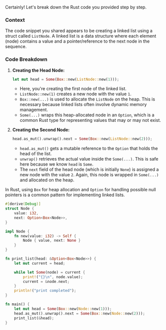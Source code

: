 

Certainly! Let's break down the Rust code you provided step by step.

### Context

The code snippet you shared appears to be creating a linked list using a struct called `ListNode`. A linked list is a data structure where each element (node) contains a value and a pointer/reference to the next node in the sequence.

### Code Breakdown

1. **Creating the Head Node:**
   ```rust
   let mut head = Some(Box::new(ListNode::new(1)));
   ```
   - Here, you're creating the first node of the linked list.
   - `ListNode::new(1)` creates a new node with the value `1`.
   - `Box::new(...)` is used to allocate the `ListNode` on the heap. This is necessary because linked lists often involve dynamic memory management.
   - `Some(...)` wraps this heap-allocated node in an `Option`, which is a common Rust type for representing values that may or may not exist.

2. **Creating the Second Node:**
   ```rust
   head.as_mut().unwrap().next = Some(Box::new(ListNode::new(2)));
   ```
   - `head.as_mut()` gets a mutable reference to the `Option` that holds the head of the list.
   - `unwrap()` retrieves the actual value inside the `Some(...)`. This is safe here because we know `head` is `Some`.
   - The `next` field of the head node (which is initially `None`) is assigned a new node with the value `2`. Again, this node is wrapped in `Some(...)` and allocated on the heap.

 
 In Rust, using `Box` for heap allocation and `Option` for handling possible null pointers is a common pattern for implementing linked lists.


```rust
#[derive(Debug)]
struct Node {
    value: i32,
    next: Option<Box<Node>>,
}

impl Node {
    fn new(value: i32) -> Self {
        Node { value, next: None }
    }
}

fn print_list(head: &Option<Box<Node>>) {
    let mut current = head;

    while let Some(node) = current {
        print!("{}\n", node.value);
        current = &node.next;
    }
    println!("print completed");
}

fn main() {
    let mut head = Some(Box::new(Node::new(1)));
    head.as_mut().unwrap().next = Some(Box::new(Node::new(2)));
    print_list(&head);
}

```